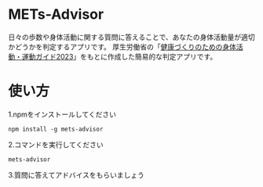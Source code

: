 # METs-Advisor

日々の歩数や身体活動に関する質問に答えることで、あなたの身体活動量が適切かどうかを判定するアプリです。
厚生労働省の「[健康づくりのための身体活動・運動ガイド2023](https://www.mhlw.go.jp/content/001194020.pdf)」をもとに作成した簡易的な判定アプリです。

# 使い方

1.npmをインストールしてください

```
npm install -g mets-advisor
```

2.コマンドを実行してください

```
mets-advisor
```

3.質問に答えてアドバイスをもらいましょう
